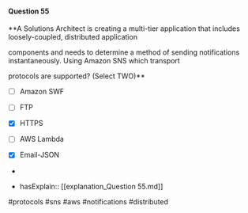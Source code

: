 #### Question  55


**A Solutions Architect is creating a multi-tier application that includes loosely-coupled, distributed application

components and needs to determine a method of sending notifications instantaneously. Using Amazon SNS which transport

protocols are supported? (Select TWO)**


- [ ] Amazon SWF


- [ ] FTP


- [x] HTTPS


- [ ] AWS Lambda


- [x] Email-JSON


*

- hasExplain:: [[explanation_Question  55.md]]

#protocols #sns #aws #notifications #distributed 